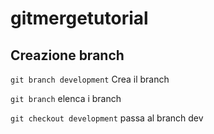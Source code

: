 # gitmergetutorial

## Creazione branch

``git branch development`` Crea il branch

``git branch`` elenca i branch

``git checkout development`` passa al branch dev

